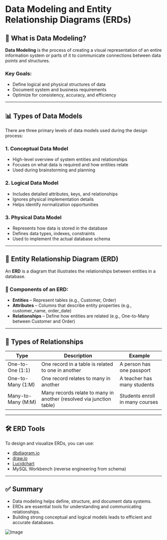 # Data Modeling and Entity Relationship Diagrams (ERDs)

## 🧾 What is Data Modeling?

**Data Modeling** is the process of creating a visual representation of an entire information system or parts of it to communicate connections between data points and structures.

### Key Goals:
- Define logical and physical structures of data
- Document system and business requirements
- Optimize for consistency, accuracy, and efficiency

---

## 📊 Types of Data Models

There are three primary levels of data models used during the design process:

### 1. **Conceptual Data Model**
- High-level overview of system entities and relationships
- Focuses on what data is required and how entities relate
- Used during brainstorming and planning

### 2. **Logical Data Model**
- Includes detailed attributes, keys, and relationships
- Ignores physical implementation details
- Helps identify normalization opportunities

### 3. **Physical Data Model**
- Represents how data is stored in the database
- Defines data types, indexes, constraints
- Used to implement the actual database schema

---

## 🔁 Entity Relationship Diagram (ERD)

An **ERD** is a diagram that illustrates the relationships between entities in a database.

### 🔹 Components of an ERD:
- **Entities** – Represent tables (e.g., Customer, Order)
- **Attributes** – Columns that describe entity properties (e.g., customer_name, order_date)
- **Relationships** – Define how entities are related (e.g., One-to-Many between Customer and Order)

---

## 🔗 Types of Relationships

| Type               | Description                                                   | Example                              |
|--------------------|---------------------------------------------------------------|--------------------------------------|
| One-to-One (1:1)   | One record in a table is related to one in another            | A person has one passport            |
| One-to-Many (1:M)  | One record relates to many in another                         | A teacher has many students          |
| Many-to-Many (M:M) | Many records relate to many in another (resolved via junction table) | Students enroll in many courses      |

---

## 🛠️ ERD Tools

To design and visualize ERDs, you can use:
- [dbdiagram.io](https://dbdiagram.io)
- [draw.io](https://draw.io)
- [Lucidchart](https://lucidchart.com)
- MySQL Workbench (reverse engineering from schema)

---

## ✅ Summary

- Data modeling helps define, structure, and document data systems.
- ERDs are essential tools for understanding and communicating relationships.
- Building strong conceptual and logical models leads to efficient and accurate databases.


![Image](https://github.com/user-attachments/assets/70c50093-e312-47a9-b191-c86ed63fedfd)

